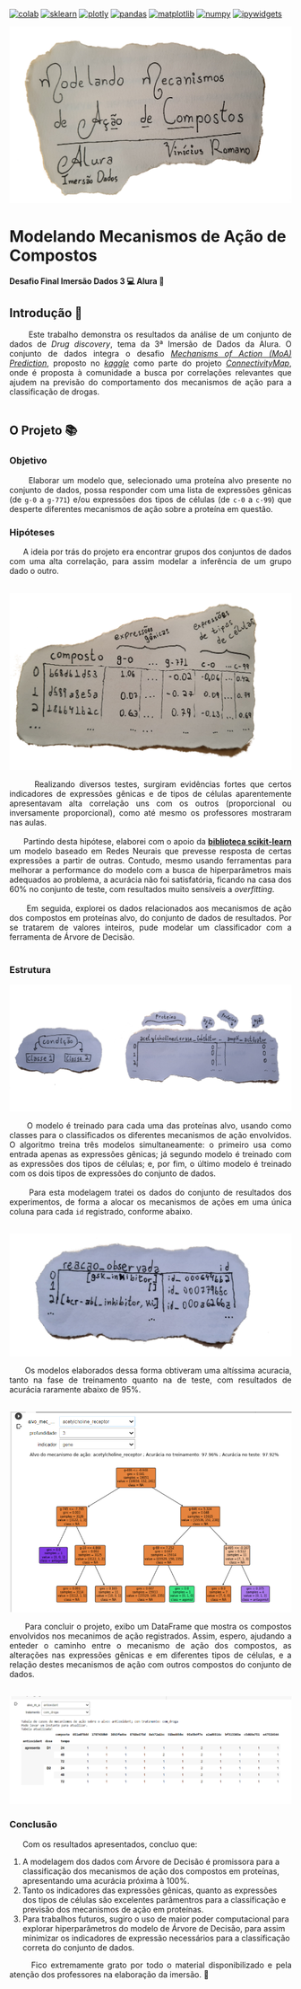 [![colab](https://camo.githubusercontent.com/52feade06f2fecbf006889a904d221e6a730c194/68747470733a2f2f636f6c61622e72657365617263682e676f6f676c652e636f6d2f6173736574732f636f6c61622d62616467652e737667)](https://colab.research.google.com/github/mdcdxcvi/imersao-dados-desafio-final/blob/main/Notebooks/Vin%C3%ADcius_O_Romano_Silva.ipynb) [![sklearn](https://img.shields.io/badge/lib-scikit&#8208;learn-lightblue)](https://sklearn.org/) [![plotly](https://img.shields.io/badge/lib-plotly-darkblue)](https://plotly.com/) [![pandas](https://img.shields.io/badge/lib-pandas-white)](https://pandas.pydata.org/) [![matplotlib](https://img.shields.io/badge/lib-matplotlib-blue)](https://matplotlib.org/) [![numpy](https://img.shields.io/badge/lib-numpy-darkgreen)](https://numpy.org/) [![ipywidgets](https://img.shields.io/badge/lib-ipywidgets-orange)](https://ipython.org/)

![Modelando Mecanismos de Ação de Compostos](./Images/topo.png "Modelando Mecanismos de Ação de Compostos")
# Modelando Mecanismos de Ação de Compostos
#### Desafio Final Imersão Dados 3 💻 Alura 💜

## Introdução 📖

<div style="text-align: justify"> &nbsp; &nbsp; &nbsp; Este trabalho demonstra os resultados da análise de um conjunto de dados de <i>Drug discovery</i>, tema da 3ª Imersão de Dados da Alura. O conjunto de dados integra o desafio <a href="https://www.kaggle.com/c/lish-moa"><i>Mechanisms of Action (MoA) Prediction</i></a>, proposto no <a href="https://www.kaggle.com/"><i>kaggle</i></a> como parte do projeto <a href="https://clue.io/"><i>ConnectivityMap</i></a>, onde é proposta à comunidade a busca por correlações relevantes que ajudem na previsão do comportamento dos mecanismos de ação para a classificação de drogas.</div>
&nbsp;

## O Projeto 📚

### Objetivo

<div style="text-align: justify"> &nbsp; &nbsp; &nbsp; Elaborar um modelo que, selecionado uma proteína alvo presente no conjunto de dados, possa responder com uma lista de expressões gênicas (de <code>g-0</code> a <code>g-771</code>) e/ou expressões dos tipos de células (de <code>c-0</code> a <code>c-99</code>) que desperte diferentes mecanismos de ação sobre a proteína em questão. </div>

### Hipóteses

<div style="text-align: justify"> &nbsp; &nbsp; &nbsp; A ideia por trás do projeto era encontrar grupos dos conjuntos de dados com uma alta correlação, para assim modelar a inferência de um grupo dado o outro. </div>
&nbsp;

![DataFrame](./Images/df.png "DataFrame")

<div style="text-align: justify"> &nbsp; &nbsp; &nbsp; Realizando diversos testes, surgiram evidências fortes que certos indicadores de expressões gênicas e de tipos de células aparentemente apresentavam  alta correlação uns com os outros (proporcional ou inversamente proporcional), como até mesmo os professores mostraram nas aulas.</div>
&nbsp;

<div style="text-align: justify"> &nbsp; &nbsp; &nbsp; Partindo desta hipótese, elaborei com o apoio da <b><a href="https://sklearn.org/">biblioteca scikit-learn</a></b> um modelo baseado em Redes Neurais que prevesse resposta de certas expressões a partir de outras. Contudo, mesmo usando ferramentas para melhorar a performance do modelo com a busca de hiperparâmetros mais adequados ao problema, a acurácia não foi satisfatória, ficando na casa dos 60% no conjunto de teste, com resultados muito sensíveis a <i>overfitting</i>.</div>
&nbsp;

<div style="text-align: justify"> &nbsp; &nbsp; &nbsp; Em seguida, explorei os dados relacionados aos mecanismos de ação dos compostos em proteínas alvo, do conjunto de dados de resultados. Por se tratarem de valores inteiros, pude modelar um classificador com a ferramenta de Árvore de Decisão.</div>
&nbsp;

### Estrutura

![DataFrame](./Images/arv.png "DataFrame")

<div style="text-align: justify"> &nbsp; &nbsp; &nbsp; O modelo é treinado para cada uma das proteínas alvo, usando como classes para o classificados os diferentes mecanismos de ação envolvidos. O algoritmo treina três modelos simultaneamente: o primeiro usa como entrada apenas as expressões gênicas; já segundo modelo é treinado com as expressões dos tipos de células; e, por fim, o último modelo é treinado com os dois tipos de expressões do conjunto de dados.</div>
&nbsp;

<div style="text-align: justify"> &nbsp; &nbsp; &nbsp; Para esta modelagem tratei os dados do conjunto de resultados dos experimentos, de forma a alocar os mecanismos de ações em uma única coluna para cada <code>id</code> registrado, conforme abaixo. </div>
&nbsp;

![DataFrame](./Images/reações.png "DataFrame")

<div style="text-align: justify"> &nbsp; &nbsp; &nbsp; Os modelos elaborados dessa forma obtiveram uma altíssima acuracia, tanto na fase de treinamento quanto na de teste, com resultados de acurácia raramente abaixo de 95%.</div>
&nbsp;

![DataFrame](./Images/arv_color.png "DataFrame")

<div style="text-align: justify"> &nbsp; &nbsp; &nbsp; Para concluir o projeto, exibo um DataFrame que mostra os compostos envolvidos nos mecanimos de ação registrados. Assim, espero, ajudando a enteder o caminho entre o mecanismo de ação dos compostos, as alterações nas expressões gênicas e em diferentes tipos de células, e a relação destes mecanismos de ação com outros compostos do conjunto de dados.</div>
&nbsp;

![DataFrame](./Images/table.png "DataFrame")

### Conclusão

<div style="text-align: justify"> &nbsp; &nbsp; &nbsp; Com os resultados apresentados, concluo que:</div>

1. A modelagem dos dados com Árvore de Decisão é promissora para a classificação dos mecanismos de ação dos compostos em proteínas, apresentando uma acurácia próxima à 100%.
2. Tanto os indicadores das expressões gênicas, quanto as expressões dos tipos de células são excelentes parâmentros para a classificação e previsão dos mecanismos de ação em proteínas.
3. Para trabalhos futuros, sugiro o uso de maior poder computacional para explorar hiperparâmetros do modelo de Árvore de Decisão, para assim minimizar os indicadores de expressão necessários para a classificação correta do conjunto de dados.


<div style="text-align: justify"> &nbsp; &nbsp; &nbsp; Fico extremamente grato por todo o material disponibilizado e pela atenção dos professores na elaboração da imersão. 💜</div>
